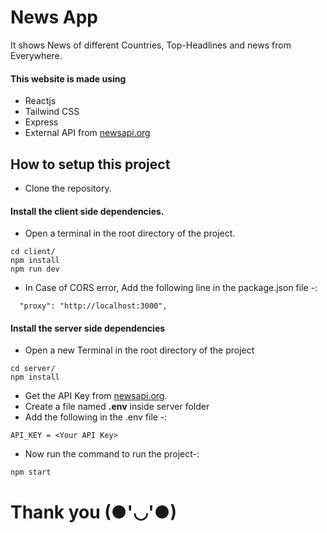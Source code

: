 # News App
It shows News of different Countries, Top-Headlines and news from Everywhere.
#### This website is made using
- Reactjs
- Tailwind CSS
- Express 
- External API from <a href="https://newsapi.org">newsapi.org</a>

## How to setup this project
- Clone the repository.

#### Install the client side dependencies.
- Open a terminal in the root directory of the project.

```
cd client/
npm install
npm run dev
```
- In Case of CORS error, Add the following line in the package.json file -:

```
  "proxy": "http://localhost:3000",
```

#### Install the server side dependencies

- Open a new Terminal in the root directory of the project

```
cd server/
npm install
```

- Get the API Key from <a href="newsapi.org">newsapi.org</a>.
- Create a file named <strong>.env</strong> inside server folder
- Add the following in the .env file -:
```
API_KEY = <Your API Key>
```
- Now run the command to run the project-: 
```
npm start
```


# Thank you (●'◡'●)
